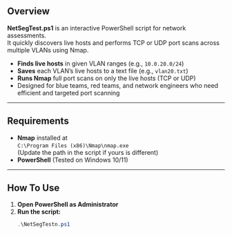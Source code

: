 ## Overview

**NetSegTest.ps1** is an interactive PowerShell script for network assessments.  
It quickly discovers live hosts and performs TCP or UDP port scans across multiple VLANs using Nmap.

- **Finds live hosts** in given VLAN ranges (e.g., `10.0.20.0/24`)
- **Saves** each VLAN’s live hosts to a text file (e.g., `vlan20.txt`)
- **Runs Nmap** full port scans on only the live hosts (TCP or UDP)
- Designed for blue teams, red teams, and network engineers who need efficient and targeted port scanning

---

## Requirements

- **Nmap** installed at  
  `C:\Program Files (x86)\Nmap\nmap.exe`  
  (Update the path in the script if yours is different)
- **PowerShell** (Tested on Windows 10/11)

---

## How To Use

1. **Open PowerShell as Administrator**
2. **Run the script:**
   ```powershell
   .\NetSegTestn.ps1
   
